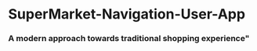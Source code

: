 # SuperMarket-Navigation-User-App

<h3 style="text-align=center";font-family: "Times New Roman", Times, serif; >A modern approach towards traditional shopping experience"</h3>
